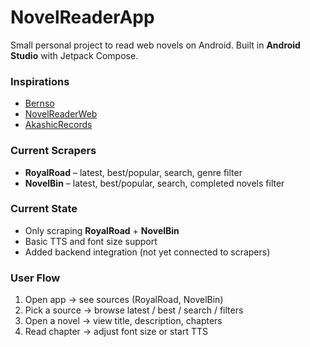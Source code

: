 # NovelReaderApp

Small personal project to read web novels on Android. Built in **Android Studio** with Jetpack Compose.

### Inspirations

* [Bernso](https://github.com/Bernso/Bernso)
* [NovelReaderWeb](https://bernso.pythonanywhere.com)
* [AkashicRecords](https://github.com/Luiz-eduardp/akashic_records)

### Current Scrapers

* **RoyalRoad** – latest, best/popular, search, genre filter
* **NovelBin** – latest, best/popular, search, completed novels filter

### Current State

* Only scraping **RoyalRoad** + **NovelBin**
* Basic TTS and font size support
* Added backend integration (not yet connected to scrapers)

### User Flow

1. Open app → see sources (RoyalRoad, NovelBin)
2. Pick a source → browse latest / best / search / filters
3. Open a novel → view title, description, chapters
4. Read chapter → adjust font size or start TTS
